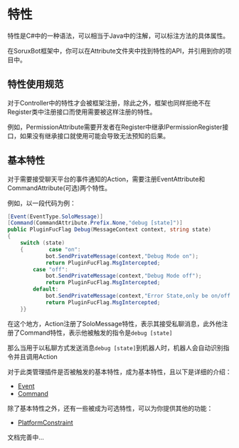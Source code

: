 # 特性

特性是C#中的一种语法，可以相当于Java中的注解，可以标注方法的具体属性。

在SoruxBot框架中，你可以在Attribute文件夹中找到特性的API，并引用到你的项目中。

## 特性使用规范

对于Controller中的特性才会被框架注册，除此之外，框架也同样拒绝不在Register类中注册接口而使用需要被这样注册的特性。

例如，PermissionAttribute需要开发者在Register中继承IPermissionRegister接口，如果没有继承接口就使用可能会导致无法预知的后果。

## 基本特性

对于需要接受聊天平台的事件通知的Action，需要注册EventAttribute和CommandAttribute(可选)两个特性。

例如，以一段代码为例：

```csharp
[Event(EventType.SoloMessage)]  
[Command(CommandAttribute.Prefix.None,"debug [state]")]  
public PluginFucFlag Debug(MessageContext context, string state)  
{  
    switch (state)  
    {        case "on":  
            bot.SendPrivateMessage(context,"Debug Mode on");  
            return PluginFucFlag.MsgIntercepted;  
        case "off":  
            bot.SendPrivateMessage(context,"Debug Mode off");  
            return PluginFucFlag.MsgIntercepted;  
        default:  
            bot.SendPrivateMessage(context,"Error State,only be on/off but receive:" + state);  
            return PluginFucFlag.MsgIntercepted;  
    }}
```

在这个地方，Action注册了SoloMessage特性，表示其接受私聊消息，此外他注册了Command特性，表示他被触发的指令是`debug [state]`

那么当用于以私聊方式发送消息`debug [state]`到机器人时，机器人会自动识别指令并且调用Action

对于此类管理插件是否被触发的基本特性，成为基本特性，且以下是详细的介绍：

- [Event](/pluginsDocs/attribute/event.md)
- [Command](/pluginsDocs/attribute/command.md)

除了基本特性之外，还有一些被成为可选特性，可以为你提供其他的功能：

- [PlatformConstraint](/pluginsDocs/attribute/platformconstraint.md)

文档完善中...